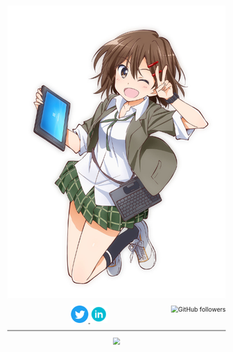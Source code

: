 <a href="https://lihaochen910.github.io/Resume" target="_blank">
  <img src="https://github.com/lihaochen910/lihaochen910/blob/master/201307_SATO_scaled.jpg">
</a>

<p align="center">
  <a href="https://twitter.com/kanbaru_chen">
    <img width="40px" height="40px" src="https://github.com/lihaochen910/lihaochen910/blob/master/img/Twitter_Social_Icon_Circle_Color.svg">
  </a>

  <a href="https://www.linkedin.com/in/haochen-lee-316a7a131">
    <img width="40px" height="40px" src="https://github.com/lihaochen910/lihaochen910/blob/master/img/linkedin.svg">
  </a>

  <img alt="GitHub followers" src="https://img.shields.io/github/followers/lihaochen910?label=Followers" align="right">
</p>

---

<p align="center">
  <img src="https://github-readme-stats.vercel.app/api?username=lihaochen910&show_icons=true&theme=monokai" align="center">
  <!-- <img src="https://github-readme-stats.vercel.app/api/top-langs/?username=lihaochen910&show_icons=true&theme=dracula&layout=compact" align="right"> -->
</p>


